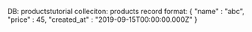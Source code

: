 DB: productstutorial
colleciton: products
record format:
{
    "name" : "abc",
    "price" : 45,
    "created_at" : "2019-09-15T00:00:00.000Z"
}